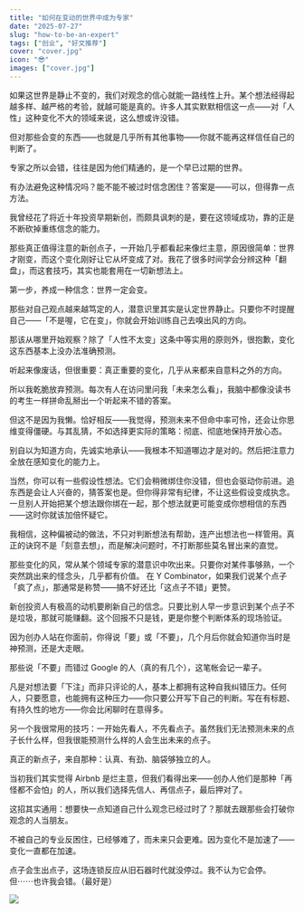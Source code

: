 ```yaml
---
title: "如何在变动的世界中成为专家"
date: "2025-07-27"
slug: "how-to-be-an-expert"
tags: ["创业", "好文推荐"]
cover: "cover.jpg"
icon: "😎"
images: ["cover.jpg"]
---
```

如果这世界是静止不变的，我们对观念的信心就能一路线性上升。某个想法经得起越多样、越严格的考验，就越可能是真的。许多人其实默默相信这一点——对「人性」这种变化不大的领域来说，这么想或许没错。



但对那些会变的东西——也就是几乎所有其他事物——你就不能再这样信任自己的判断了。



专家之所以会错，往往是因为他们精通的，是一个早已过期的世界。



有办法避免这种情况吗？能不能不被过时信念困住？答案是——可以，但得靠一点方法。



我曾经花了将近十年投资早期新创，而颇具讽刺的是，要在这领域成功，靠的正是不断砍掉重练信念的能力。



那些真正值得注意的新创点子，一开始几乎都看起来像烂主意，原因很简单：世界才刚变，而这个变化刚好让它从坏变成了对。我花了很多时间学会分辨这种「翻盘」，而这套技巧，其实也能套用在一切新想法上。



第一步，养成一种信念：世界一定会变。



那些对自己观点越来越笃定的人，潜意识里其实是认定世界静止。只要你不时提醒自己——「不是喔，它在变」，你就会开始训练自己去嗅出风的方向。



那该从哪里开始观察？除了「人性不太变」这条中等实用的原则外，很抱歉，变化这东西基本上没办法准确预测。



听起来像废话，但很重要：真正重要的变化，几乎从来都来自意料之外的方向。



所以我乾脆放弃预测。每次有人在访问里问我「未来怎么看」，我脑中都像没读书的考生一样拼命乱掰出一个听起来不错的答案。



但这不是因为我懒。恰好相反——我觉得，预测未来不但命中率可怜，还会让你思维变得僵硬。与其乱猜，不如选择更实际的策略：彻底、彻底地保持开放心态。



别自以为知道方向，先诚实地承认——我根本不知道哪边才是对的。然后把注意力全放在感知变化的能力上。



当然，你可以有一些假设性想法。它们会稍微绑住你没错，但也会驱动你前进。追东西是会让人兴奋的，猜答案也是。但你得非常有纪律，不让这些假设变成执念。
一旦别人开始把某个想法跟你绑在一起，那个想法就更可能变成你想相信的东西——这时你就该加倍怀疑它。



我相信，这种偏被动的做法，不只对判断想法有帮助，连产出想法也一样管用。真正的诀窍不是「刻意去想」，而是解决问题时，不打断那些莫名冒出来的直觉。



那些变化的风，常从某个领域专家的潜意识中吹出来。只要你对某件事够熟，一个突然跳出来的怪念头，几乎都有价值。
在 Y Combinator，如果我们说某个点子「疯了点」，那通常是称赞——搞不好还比「这点子不错」更赞。



新创投资人有极高的动机要刷新自己的信念。只要比别人早一步意识到某个点子不是垃圾，那就可能赚翻。这个回报不只是钱，更是你整个判断体系的现场验证。



因为创办人站在你面前，你得说「要」或「不要」，几个月后你就会知道你当时是神预测，还是大走眼。



那些说「不要」而错过 Google 的人（真的有几个），这笔帐会记一辈子。



凡是对想法要「下注」而非只评论的人，基本上都拥有这种自我纠错压力。任何人，只要愿意，也能拥有这种压力——你只要公开写下自己的判断。写在有标题、有持久性的地方——你会比闲聊时在意得多。



另一个我很常用的技巧：一开始先看人，不先看点子。虽然我们无法预测未来的点子长什么样，但我很能预测什么样的人会生出未来的点子。



真正的新点子，来自那种：认真、有劲、脑袋够独立的人。



当初我们其实觉得 Airbnb 是烂主意，但我们看得出来——创办人他们是那种「再怪都不会怕」的人，所以我们选择先信人、再信点子，最后押对了。



这招其实通用：想要快一点知道自己什么观念已经过时了？那就去跟那些会打破你观念的人当朋友。



不被自己的专业反困住，已经够难了，而未来只会更难。因为变化不是加速了——变化一直都在加速。



点子会生出点子，这场连锁反应从旧石器时代就没停过。我不认为它会停。
但⋯⋯也许我会错。（最好是）




![](https://prod-files-secure.s3.us-west-2.amazonaws.com/112d0858-5090-4d34-a606-b75eb8d65fd2/46476355-9cf3-4e99-9b7a-3531bc426380/1000202064.png?X-Amz-Algorithm=AWS4-HMAC-SHA256&X-Amz-Content-Sha256=UNSIGNED-PAYLOAD&X-Amz-Credential=ASIAZI2LB466YWALB3XG%2F20251019%2Fus-west-2%2Fs3%2Faws4_request&X-Amz-Date=20251019T141113Z&X-Amz-Expires=3600&X-Amz-Security-Token=IQoJb3JpZ2luX2VjEC0aCXVzLXdlc3QtMiJIMEYCIQDCjU2ACRiEOd1JS%2BwV0Gj9t1p6icT7SUwKqm8GJRxFlQIhAO%2B8hOoiVXQZtdqzSKs3FR4S7mBa33vJA0F9g%2BjXDgIeKogECNX%2F%2F%2F%2F%2F%2F%2F%2F%2F%2FwEQABoMNjM3NDIzMTgzODA1IgylNmOEhKm3f%2FeJYv8q3APf9wQ8d9d5zhSg9%2FNP93CWnR1nYdQO8MRsBr4pcW5roNPH6k6YPjKsbyeyliDYU%2FpwuQgYkdA8SfP9pDpypeZvEAyh93xuHBjROMwHTF9GmblniycfaQdWDDJy6%2BMR3i%2BXLFkaRcFpNxPUnCeCBco7%2FSznnSGt%2BscPLyQ5YtiUJEQP2nShtwM76roPtqxVN%2FmXMg0ojROFPDFrSeG38I3Y%2FLHCV7MkEFVb04x%2F7zy2v2DWZbE8k2614quf2CcVz99yTgZhSrClMb9WPH4paNXkHdqnIIoahqjlFHgnW%2FdJjjR1bLi73oQo7FHYJXGcQ17Uh9LpXE9uxgPVSBHrVE%2FLRkufM3x0OGVMjaxAB4B3KjTKFX6J%2FV6H2vMQRsldlRnoxn3oL%2F%2BixS36zv7tX2FysFVQQs8y%2FjwLF1JWpo4GwCfnPh5klXmDj9dKwKyXemkf5CrmhH9Gw2mxOtJ%2BdxtllHT%2FWdb2C0Bta14z7VDTZBZr9gvgS5zEGvvRa%2BrV3JIMNER97iCgXOs1fy33QlfBY5YOH6BslbPS7U1zuzdSmZPMDQDod99Zp9PY%2B%2FqBxdcp3DI82stMRFyRj6vBeCSJOgR5Pia7xQiBgVEgaZSWN1uUttN9irm4ebhJyzDasNPHBjqkARzryyM3%2FVpczFsM5qy2WXwoELKmwl1ZjzxoMia9tKjqSG4jBBjgi1Upkqdm5oeVf7sGIuWYZ5CAjF%2F2%2BemwMzC6%2FTLF%2F3l5NtnEgTN0Svm5kpmA8LedCy27XgKZVsy0exluWBhL43%2FM%2BzoTnvFDfy57Oogx%2Bea6J7OmBg4g7THVgHvvP9BpeJzQaRGzDbHGuNrhBNPsfE%2FdiMdgmUn%2FqLaBv%2Fhe&X-Amz-Signature=817f28d63aa4d7dedc41da0ac0030d1216656549ff8c24af4c33c036a8d04aa1&X-Amz-SignedHeaders=host&x-amz-checksum-mode=ENABLED&x-id=GetObject)

